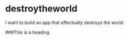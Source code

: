 # destroytheworld
I want to build an app that effectually  destroys the world


###This is a heading
